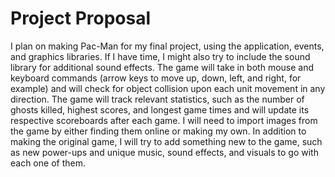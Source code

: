 # Project Proposal

I plan on making Pac-Man for my final project, using the application, events, and graphics libraries. If I have time, I might also try to include the sound library for additional sound effects. The game will take in both mouse and keyboard commands (arrow keys to move up, down, left, and right, for example) and will check for object collision upon each unit movement in any direction. The game will track relevant statistics, such as the number of ghosts killed, highest scores, and longest game times and will update its respective scoreboards after each game. I will need to import images from the game by either finding them online or making my own. In addition to making the original game, I will try to add something new to the game, such as new power-ups and unique music, sound effects, and visuals to go with each one of them.
